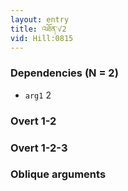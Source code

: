 ```yaml
---
layout: entry
title: འཐོན་√2
vid: Hill:0815
---
```

### Dependencies (N = 2)
* `arg1` 2


### Overt 1-2


### Overt 1-2-3


### Oblique arguments
